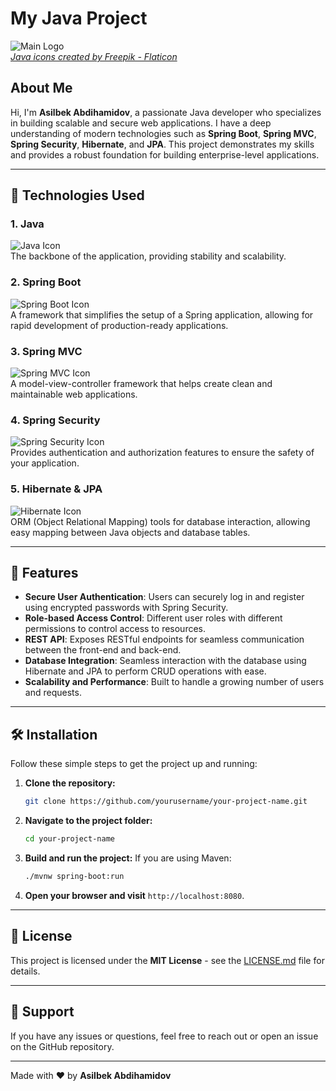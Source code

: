 # My Java Project

![Main Logo](https://cdn-icons-png.flaticon.com/512/226/226777.png)  
*[Java icons created by Freepik - Flaticon](https://www.flaticon.com/free-icons/java)*

## About Me

Hi, I'm **Asilbek Abdihamidov**, a passionate Java developer who specializes in building scalable and secure web applications. I have a deep understanding of modern technologies such as **Spring Boot**, **Spring MVC**, **Spring Security**, **Hibernate**, and **JPA**. This project demonstrates my skills and provides a robust foundation for building enterprise-level applications.

---

## 🚀 Technologies Used

### 1. Java  
![Java Icon](https://cdn-icons-png.flaticon.com/512/226/226777.png)  
The backbone of the application, providing stability and scalability.

### 2. Spring Boot  
![Spring Boot Icon](https://cdn-icons-png.flaticon.com/512/5968/5968292.png)  
A framework that simplifies the setup of a Spring application, allowing for rapid development of production-ready applications.

### 3. Spring MVC  
![Spring MVC Icon](https://cdn-icons-png.flaticon.com/512/5968/5968292.png)  
A model-view-controller framework that helps create clean and maintainable web applications.

### 4. Spring Security  
![Spring Security Icon](https://cdn-icons-png.flaticon.com/512/3039/3039436.png)  
Provides authentication and authorization features to ensure the safety of your application.

### 5. Hibernate & JPA  
![Hibernate Icon](https://cdn-icons-png.flaticon.com/512/2111/2111320.png)  
ORM (Object Relational Mapping) tools for database interaction, allowing easy mapping between Java objects and database tables.

---

## 🌟 Features

- **Secure User Authentication**: Users can securely log in and register using encrypted passwords with Spring Security.
- **Role-based Access Control**: Different user roles with different permissions to control access to resources.
- **REST API**: Exposes RESTful endpoints for seamless communication between the front-end and back-end.
- **Database Integration**: Seamless interaction with the database using Hibernate and JPA to perform CRUD operations with ease.
- **Scalability and Performance**: Built to handle a growing number of users and requests.

---

## 🛠️ Installation

Follow these simple steps to get the project up and running:

1. **Clone the repository:**
    ```bash
    git clone https://github.com/yourusername/your-project-name.git
    ```

2. **Navigate to the project folder:**
    ```bash
    cd your-project-name
    ```

3. **Build and run the project:**
    If you are using Maven:
    ```bash
    ./mvnw spring-boot:run
    ```

4. **Open your browser and visit** `http://localhost:8080`.

---

## 📜 License

This project is licensed under the **MIT License** - see the [LICENSE.md](LICENSE.md) file for details.

---

## 🤝 Support

If you have any issues or questions, feel free to reach out or open an issue on the GitHub repository.

---

Made with ❤️ by **Asilbek Abdihamidov**
